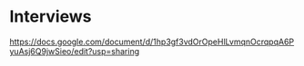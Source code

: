 # Interviews

https://docs.google.com/document/d/1hp3gf3vdOrOpeHlLvmqnOcrqpqA6PyuAsj6Q9jwSieo/edit?usp=sharing

